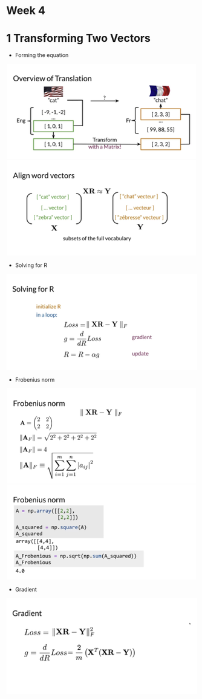 # Week 4

# 1 Transforming Two Vectors

- Forming the equation

<p align="center">
  <img src="../res/img/img69.png" width="500"/>
  <img src="../res/img/img70.png" width="500"/>
</p>

- Solving for R

<p align="center">
  <img src="../res/img/img71.png" width="600"/>
</p>

- Frobenius norm

<p align="center">
  <img src="../res/img/img72.png" width="500"/>
  <img src="../res/img/img73.png" width="500"/>
</p>

- Gradient

<p align="center">
  <img src="../res/img/img74.png" width="600"/>
</p>
